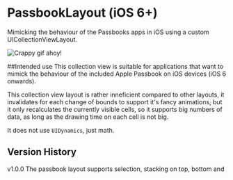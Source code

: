 PassbookLayout (iOS 6+)
===============

Mimicking the behaviour of the Passbooks apps in iOS using a custom UICollectionViewLayout.

![Crappy gif ahoy!](images/demo.gif)

##Intended use
This collection view is suitable for applications that want to mimick the behaviour of the included Apple Passbook on iOS devices (iOS 6 onwards).

This collection view layout is rather inneficient compared to other layouts, it invalidates for each change of bounds to support it's fancy animations, but it only recalculates the currently visible cells, so it supports big numbers of data, as long as the drawing time on each cell is not big. 

It does not use `UIDynamics`, just math.

## Version History
v1.0.0 The passbook layout supports selection, stacking on top, bottom and 
